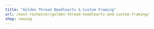 ```yaml
---
title: "Golden Thread Needlearts & Custom Framing"
url: /east-rochester/golden-thread-needlearts-and-custom-framing/
shop: sewing
---
```

